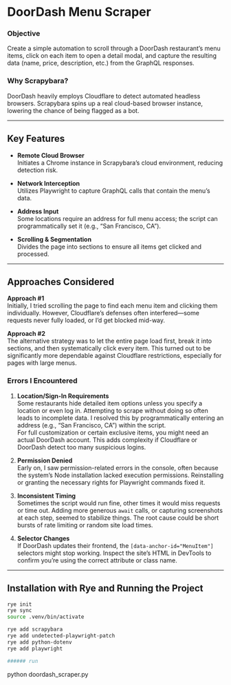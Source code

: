 # DoorDash Menu Scraper

### Objective
Create a simple automation to scroll through a DoorDash restaurant’s menu items, click on each item to open a detail modal, and capture the resulting data (name, price, description, etc.) from the GraphQL responses.

### Why Scrapybara?
DoorDash heavily employs Cloudflare to detect automated headless browsers. Scrapybara spins up a real cloud-based browser instance, lowering the chance of being flagged as a bot.

---

## Key Features

- **Remote Cloud Browser**  
  Initiates a Chrome instance in Scrapybara’s cloud environment, reducing detection risk.

- **Network Interception**  
  Utilizes Playwright to capture GraphQL calls that contain the menu’s data.

- **Address Input**  
  Some locations require an address for full menu access; the script can programmatically set it (e.g., “San Francisco, CA”).

- **Scrolling & Segmentation**  
  Divides the page into sections to ensure all items get clicked and processed.

---

## Approaches Considered

**Approach #1**  
Initially, I tried scrolling the page to find each menu item and clicking them individually. However, Cloudflare’s defenses often interfered—some requests never fully loaded, or I’d get blocked mid-way.

**Approach #2**  
The alternative strategy was to let the entire page load first, break it into sections, and then systematically click every item. This turned out to be significantly more dependable against Cloudflare restrictions, especially for pages with large menus.

### Errors I Encountered

1. **Location/Sign-In Requirements**  
   Some restaurants hide detailed item options unless you specify a location or even log in. Attempting to scrape without doing so often leads to incomplete data. I resolved this by programmatically entering an address (e.g., “San Francisco, CA”) within the script.  
   For full customization or certain exclusive items, you might need an actual DoorDash account. This adds complexity if Cloudflare or DoorDash detect too many suspicious logins.

2. **Permission Denied**  
   Early on, I saw permission-related errors in the console, often because the system’s Node installation lacked execution permissions. Reinstalling or granting the necessary rights for Playwright commands fixed it.

3. **Inconsistent Timing**  
   Sometimes the script would run fine, other times it would miss requests or time out. Adding more generous `await` calls, or capturing screenshots at each step, seemed to stabilize things. The root cause could be short bursts of rate limiting or random site load times.

4. **Selector Changes**  
   If DoorDash updates their frontend, the `[data-anchor-id="MenuItem"]` selectors might stop working. Inspect the site’s HTML in DevTools to confirm you’re using the correct attribute or class name.

---

## Installation with Rye and Running the Project

```bash
rye init
rye sync
source .venv/bin/activate

rye add scrapybara
rye add undetected-playwright-patch
rye add python-dotenv
rye add playwright

###### run
```
python doordash_scraper.py

```
